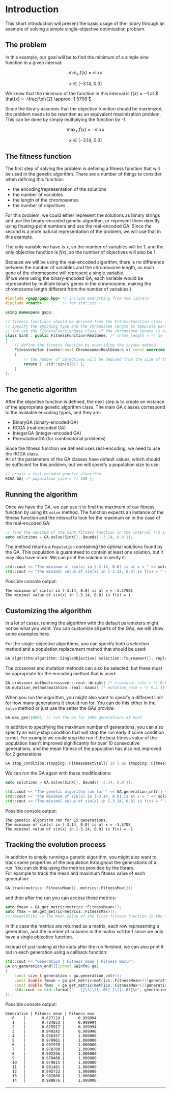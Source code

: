 ﻿# Introduction

This short introduction will present the basic usage of the library through an example
of solving a simple single-objective optimization problem.

## The problem

In this example, our goal will be to find the minimum of a simple sine function in a given
interval:

```math
\min_{x}\ f(x) = \sin x
```
```math
x \in [-3.14,\ 0.0]
```

We know that the minimum of the function in this interval is
$` f(\hat{x}) = -1 `$ at $` \hat{x} = -\frac{\pi}{2} \approx -1.5708 `$.

Since the library assumes that the objective function should be maximized,
the problem needs to be rewritten as an equivalent maximization problem. This can be
done by simply multiplying the function by -1:

```math
\max_{x}\ \hat{f}(x) = -\sin x
```
```math
x \in [-3.14,\ 0.0]
```

## The fitness function

The first step of solving the problem is defining a fitness function that will be used
in the genetic algorithm. There are a number of things to consider when defining this function:

* the encoding/representation of the solutions
* the number of variables
* the length of the chromosomes
* the number of objectives

For this problem, we could either represent the solutions as binary strings and use the
binary-encoded genetic algorithm, or represent them directly using floating-point numbers
and use the real-encoded GA. Since the second is a more natural representation
of the problem, we will use that in this example.

The only variable we have is *x*, so the number of variables will be 1, and the only objective
function is *f(x)*, so the number of objectives will also be 1.

Because we will be using the real-encoded algorithm, there is no difference between
the number of variables and the chromosome length, as each gene of the chromosome will represent
a single variable.  
(If we were using the binary-encoded GA, each variable would be represented
by multiple binary genes in the chromosome, making the chromosome length different from the
number of variables.)

```cpp
#include <gapp/gapp.hpp> // include everything from the library
#include <cmath>         // for std::sin

using namespace gapp;

// fitness functions should be derived from the FitnessFunction class and
// specify the encoding type and the chromosome length as template parameters
// (or use the FitnessFunctionBase class if the chromosome length is not known at compile time)
class SinX : public FitnessFunction<RealGene, /* chrom_length = */ 1> 
{
    // define the fitness function by overriding the invoke method
    FitnessVector invoke(const Chromosome<RealGene>& x) const override
    {
        // the number of objectives will be deduced from the size of the returned fitness vector
        return { -std::sin(x[0]) };
    }
};
```

## The genetic algorithm

After the objective function is defined, the next step is to create an instance of the
appropriate genetic algorithm class. The main GA classes correspond to the available
encoding types, and they are:

* BinaryGA (binary-encoded GA)
* RCGA (real-encoded GA)
* IntegerGA (integer-encoded GA)
* PermutationGA (for combinatorial problems)

Since the fitness function we defined uses real-encoding, we need to use the RCGA class.  
All of the parameters of the GA classes have default values, which should be sufficient
for this problem, but we will specify a population size to use:

```cpp
// create a real-encoded genetic algorithm
RCGA GA{ /* population_size = */ 100 };
```

## Running the algorithm

Once we have the GA, we can use it to find the maximum of our fitness function by using its
`solve` method. The function expects an instance of the fitness function and the interval
to look for the maximum on in the case of the real-encoded GA:

```cpp
// find the maximum of the SinX fitness function in the interval [-3.14, 0]
auto solutions = GA.solve(SinX{}, Bounds{ -3.14, 0.0 });
```

The method returns a `Population` containing the optimal solutions found by the GA.
This population is guaranteed to contain at least one solution, but it may also have
more.
We can print the solution to verify it:

```cpp
std::cout << "The minimum of sin(x) in [-3.14, 0.0] is at x = " << solutions[0].chromosome[0] << "\n";
std::cout << "The minimal value of sin(x) in [-3.14, 0.0] is f(x) = " << -solutions[0].fitness[0];
```

Possible console output:

```text
The minimum of sin(x) in [-3.14, 0.0] is at x = -1.57081
The minimal value of sin(x) in [-3.14, 0.0] is f(x) = 1
```

## Customizing the algorithm

In a lot of cases, running the algorithm with the default parameters might not be
what you want. You can customize all parts of the GAs, we will show some examples here.

For the single-objective algorithms, you can specify both a selection method and a
population replacement method that should be used:

```cpp
GA.algorithm(algorithm::SingleObjective{ selection::Tournament{}, replacement::Elitism{} });
```

The crossover and mutation methods can also be selected, but these must be appropriate for
the encoding method that is used:

```cpp
GA.crossover_method(crossover::real::Wright{ /* crossover_rate = */ 0.8 });
GA.mutation_method(mutation::real::Gauss{ /* mutation_rate = */ 0.1 });
```

When you run the algorithm, you might also want to specify a different limit for
how many generations it should run for. You can do this either in the `solve` method
or just use the setter the GAs provide:

```cpp
GA.max_gen(1000); // run the GA for 1000 generations at most
```

In addition to specifying the maximum number of generations, you can also specify
an early-stop condition that will stop the run early if some condition is met.
For example we could stop the run if the best fitness value of the population hasn't
improved significantly for over 10 consecutive generations, and the mean fitness of the
population has also not improved for 2 generations:

```cpp
GA.stop_condition(stopping::FitnessBestStall{ 10 } && stopping::FitnessMeanStall{ 2 });
```

We can run the GA again with these modifications:

```cpp
auto solutions = GA.solve(SinX{}, Bounds{ -3.14, 0.0 });

std::cout << "The genetic algorithm ran for " << GA.generation_cntr() << " generations.\n";
std::cout << "The minimum of sin(x) in [-3.14, 0.0] is at x = " << solutions[0].chromosome[0] << "\n";
std::cout << "The minimal value of sin(x) in [-3.14, 0.0] is f(x) = " << -solutions[0].fitness[0];
```

Possible console output:

```text
The genetic algorithm ran for 15 generations.
The minimum of sin(x) in [-3.14, 0.0] is at x = -1.5708
The minimal value of sin(x) in [-3.14, 0.0] is f(x) = -1
```

## Tracking the evolution process

In addition to simply running a genetic algorithm, you might also want to track some
properties of the population throughout the generations of a run. You can do this using
the metrics provided by the library.  
For example to track the mean and maximum fitness value of each generation:

```cpp
GA.track(metrics::FitnessMean{}, metrics::FitnessMax{});
```

and then after the run you can access these metrics:

```cpp
auto fmean = GA.get_metric<metrics::FitnessMean>();
auto fmax = GA.get_metric<metrics::FitnessMax>();
// fmean[0][0] -> The mean value of the first fitness function in the first generation.
```

In this case the metrics are returned as a matrix, each row representing a generation,
and the number of columns in the matrix will be 1 since we only have a single objective function.

Instead of just looking at the stats after the run finished, we can also print it out
in each generation using a callback function:

```cpp
std::cout << "Generation | Fitness mean | Fitness max\n";
GA.on_generation_end([](const GaInfo& ga)
{
    const size_t generation = ga.generation_cntr();
    const double fmean = ga.get_metric<metrics::FitnessMean>()[generation][0];
    const double fmax  = ga.get_metric<metrics::FitnessMax>()[generation][0];
    std::cout << std::format("   {}\t|\t{:.6f} |\t{:.6f}\n", generation, fmean, fmax);
});
```

Possible console output:

```text
Generation | Fitness mean | Fitness max
   0    |       0.627118 |      0.999994
   1    |       0.724853 |      0.999994
   2    |       0.875917 |      0.999994
   3    |       0.949242 |      0.999996
   4    |       0.956357 |      1.000000
   5    |       0.970961 |      1.000000
   6    |       0.982970 |      1.000000
   7    |       0.978700 |      1.000000
   8    |       0.992256 |      1.000000
   9    |       0.978460 |      1.000000
   10   |       0.979815 |      1.000000
   11   |       0.991481 |      1.000000
   12   |       0.995733 |      1.000000
   13   |       0.982088 |      1.000000
   14   |       0.989876 |      1.000000
```

------------------------------------------------------------------------------------------------
